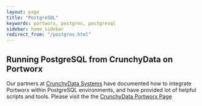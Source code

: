 ```yaml
---
layout: page
title: "PostgreSQL"
keywords: portworx, postgres, postgresql
sidebar: home_sidebar
redirect_from: "/postgres.html"
---
```


## Running PostgreSQL from CrunchyData on Portworx 

Our partners at [CrunchyData Systems](http://crunchydata.com/) have documented how to integrate Portworx within PostgreSQL environments, and have provided lot of helpful scripts and tools.
Please visit the the [CrunchyData Portworx Page](https://github.com/CrunchyData/crunchy-containers/tree/810d41b055e14148bac9f7977a84febbf37cec1a/examples/portworx)
